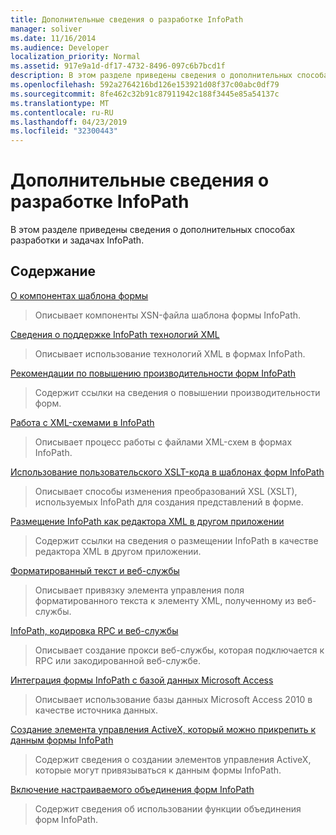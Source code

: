```yaml
---
title: Дополнительные сведения о разработке InfoPath
manager: soliver
ms.date: 11/16/2014
ms.audience: Developer
localization_priority: Normal
ms.assetid: 917e9a1d-df17-4732-8496-097c6b7bcd1f
description: В этом разделе приведены сведения о дополнительных способах разработки и задачах InfoPath.
ms.openlocfilehash: 592a2764216bd126e153921d08f37c00abc0df79
ms.sourcegitcommit: 8fe462c32b91c87911942c188f3445e85a54137c
ms.translationtype: MT
ms.contentlocale: ru-RU
ms.lasthandoff: 04/23/2019
ms.locfileid: "32300443"
---
```

# <a name="additional-infopath-development-concepts"></a>Дополнительные сведения о разработке InfoPath

В этом разделе приведены сведения о дополнительных способах разработки и задачах InfoPath.
  
## <a name="in-this-section"></a>Содержание

[О компонентах шаблона формы](about-form-template-components.md)
  
> Описывает компоненты XSN-файла шаблона формы InfoPath.
    
[Сведения о поддержке InfoPath технологий XML](about-infopath-support-for-xml-technologies.md)
  
> Описывает использование технологий XML в формах InfoPath.
    
[Рекомендации по повышению производительности форм InfoPath](guidelines-for-improving-the-performance-of-infopath-forms.md)
  
> Содержит ссылки на сведения о повышении производительности форм.
    
[Работа с XML-схемами в InfoPath](working-with-xml-schemas-in-infopath.md)
  
> Описывает процесс работы с файлами XML-схем в формах InfoPath.
    
[Использование пользовательского XSLT-кода в шаблонах форм InfoPath](using-custom-xslt-in-infopath-form-templates.md)
  
> Описывает способы изменения преобразований XSL (XSLT), используемых InfoPath для создания представлений в форме.
    
[Размещение InfoPath как редактора XML в другом приложении](hosting-infopath-as-an-xml-editor-in-another-application.md)
  
> Содержит ссылки на сведения о размещении InfoPath в качестве редактора XML в другом приложении.
    
[Форматированный текст и веб-службы](rich-text-and-web-services.md)
  
> Описывает привязку элемента управления поля форматированного текста к элементу XML, полученному из веб-службы.
    
[InfoPath, кодировка RPC и веб-службы](infopath-rpc-encoding-and-web-services.md)
  
> Описывает создание прокси веб-службы, которая подключается к RPC или закодированной веб-службе.
    
[Интеграция формы InfoPath с базой данных Microsoft Access](integrate-an-infopath-form-with-a-microsoft-access-database.md)
  
> Описывает использование базы данных Microsoft Access 2010 в качестве источника данных.
    
[Создание элемента управления ActiveX, который можно прикрепить к данным формы InfoPath](create-an-activex-control-that-can-bind-to-infopath-form-data.md)
  
> Содержит сведения о создании элементов управления ActiveX, которые могут привязываться к данным формы InfoPath.
    
[Включение настраиваемого объединения форм InfoPath](enable-custom-merging-of-infopath-forms.md)
  
> Содержит сведения об использовании функции объединения форм InfoPath.
    


